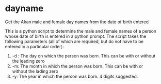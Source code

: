 # dayname
Get the Akan male and female day names from the date of birth entered

This is a python script to determine the male and female names of a person whose date of birth is entered in a python prompt. 
The script takes the following parameters (all of which are required, but do not have to be entered in a particular order): 
1. -d : The day on which the person was born. This can be with or without the leading zero 
2. -m: The month in which the person was born. This can be with or without the lading zero 
3. -y: The year in which the person was born. 4 digits suggested. 
